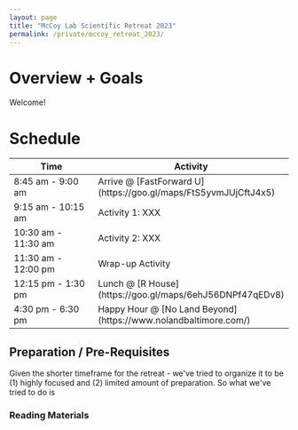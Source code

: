 ```yaml
---
layout: page
title: "McCoy Lab Scientific Retreat 2023"
permalink: /private/mccoy_retreat_2023/
---
```


<!-- NOTE: we should protect this with a password as well ... -->

# Overview + Goals

Welcome!  


# Schedule

<table>
<colgroup>
<col width="50%" />
<col width="50%" />
</colgroup>
<thead>
<tr class="header">
<th>Time</th>
<th>Activity</th>
</tr>
</thead>
<tbody>
<tr>
<td markdown="span">8:45 am - 9:00 am</td>
<td markdown="span">Arrive @ [FastForward U](https://goo.gl/maps/FtS5yvmJUjCftJ4x5)</td>
</tr>
<tr>
<td markdown="span">9:15 am - 10:15 am</td>
<td markdown="span">Activity 1: XXX</td>
</tr>
<tr>
<td markdown="span">10:30 am - 11:30 am</td>
<td markdown="span">Activity 2: XXX</td>
</tr>
<tr>
<td markdown="span">11:30 am - 12:00 pm</td>
<td markdown="span">Wrap-up Activity</td>
</tr>
<tr>
<td markdown="span">12:15 pm - 1:30 pm</td>
<td markdown="span">Lunch @ [R House](https://goo.gl/maps/6ehJ56DNPf47qEDv8)</td>
</tr>
<tr>
<td markdown="span">4:30 pm - 6:30 pm </td>
<td markdown="span">Happy Hour @ [No Land Beyond](https://www.nolandbaltimore.com/)</td>
</tr>
</tbody>
</table>


## Preparation / Pre-Requisites

Given the shorter timeframe for the retreat - we've tried to organize it to be (1) highly focused and (2) limited amount of preparation. So what we've tried to do is 

### Reading Materials 



